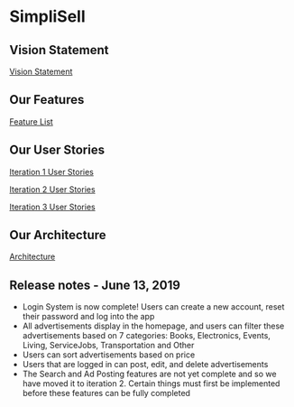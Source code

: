 # SimpliSell

## Vision Statement
[Vision Statement](https://code.cs.umanitoba.ca/comp3350-summer2019/crazy-eights---8/blob/master/Docs/Vision.md)

## Our Features
[Feature List](https://code.cs.umanitoba.ca/comp3350-summer2019/crazy-eights---8/issues?label_name%5B%5D=Feature)

## Our User Stories
[Iteration 1 User Stories](https://code.cs.umanitoba.ca/comp3350-summer2019/crazy-eights---8/milestones/1)

[Iteration 2 User Stories](https://code.cs.umanitoba.ca/comp3350-summer2019/crazy-eights---8/milestones/2)

[Iteration 3 User Stories](https://code.cs.umanitoba.ca/comp3350-summer2019/crazy-eights---8/milestones/3)

## Our Architecture
[Architecture](https://code.cs.umanitoba.ca/comp3350-summer2019/crazy-eights---8/blob/dev/Docs/ARCHITECTURE.md)

## Release notes - June 13, 2019
- Login System is now complete!  Users can create a new account, reset their password and log into the app
- All advertisements display in the homepage, and users can filter these advertisements based on 7 categories: Books, Electronics, Events, Living, ServiceJobs, Transportation and Other  
- Users can sort advertisements based on price
- Users that are logged in can post, edit, and delete advertisements
- The Search and Ad Posting features are not yet complete and so we have moved it to iteration 2.  Certain things must first be implemented before these features can be fully completed
